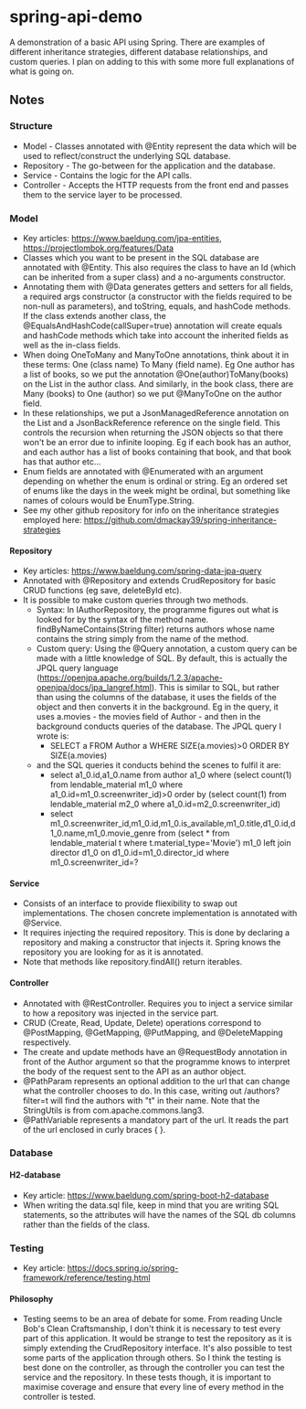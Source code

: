 # spring-api-demo
A demonstration of a basic API using Spring. There are examples of different inheritance strategies, different database relationships, and custom queries. 
I plan on adding to this with some more full explanations of what is going on.

## Notes
### Structure
* Model - Classes annotated with @Entity represent the data which will be used to reflect/construct the underlying SQL database.
* Repository - The go-between for the application and the database.
* Service - Contains the logic for the API calls.
* Controller - Accepts the HTTP requests from the front end and passes them to the service layer to be processed.

### Model
* Key articles: https://www.baeldung.com/jpa-entities, https://projectlombok.org/features/Data
* Classes which you want to be present in the SQL database are annotated with @Entity. This also requires the class to have an Id (which can be inherited from a super class) and a no-arguments constructor.
* Annotating them with @Data generates getters and setters for all fields, a required args constructor (a constructor with the fields required to be non-null as parameters), and toString, equals, and hashCode methods. If the class extends another class, the @EqualsAndHashCode(callSuper=true) annotation will create equals and hashCode methods which take into account the inherited fields as well as the in-class fields.
* When doing OneToMany and ManyToOne annotations, think about it in these terms: One (class name) To Many (field name). Eg One author has a list of books, so we put the annotation @One(author)ToMany(books) on the List<Books> in the author class. And similarly, in the book class, there are Many (books) to One (author) so we put @ManyToOne on the author field.
 * In these relationships, we put a JsonManagedReference annotation on the List and a JsonBackReference reference on the single field. This controls the recursion when returning the JSON objects so that there won't be an error due to infinite looping. Eg if each book has an author, and each author has a list of books containing that book, and that book has that author etc...
* Enum fields are annotated with @Enumerated with an argument depending on whether the enum is ordinal or string. Eg an ordered set of enums like the days in the week might be ordinal, but something like names of colours would be EnumType.String.   
* See my other github repository for info on the inheritance strategies employed here: https://github.com/dmackay39/spring-inheritance-strategies

#### Repository
* Key articles: https://www.baeldung.com/spring-data-jpa-query
* Annotated with @Repository and extends CrudRepository for basic CRUD functions (eg save, deleteById etc).
* It is possible to make custom queries through two methods.
  * Syntax: In IAuthorRepository, the programme figures out what is looked for by the syntax of the method name. findByNameContains(String filter) returns authors whose name contains the string simply from the name of the method.
  * Custom query: Using the @Query annotation, a custom query can be made with a little knowledge of SQL. By default, this is actually the JPQL query language (https://openjpa.apache.org/builds/1.2.3/apache-openjpa/docs/jpa_langref.html). This is similar to SQL, but rather than using the columns of the database, it uses the fields of the object and then converts it in the background. Eg in the query, it uses a.movies - the movies field of Author - and then in the background conducts queries of the database. The JPQL query I wrote is:
    * SELECT a FROM Author a WHERE SIZE(a.movies)>0 ORDER BY SIZE(a.movies)
  * and the SQL queries it conducts behind the scenes to fulfil it are:
    * select a1_0.id,a1_0.name from author a1_0 where (select count(1) from lendable_material m1_0 where a1_0.id=m1_0.screenwriter_id)>0 order by (select count(1) from lendable_material m2_0 where a1_0.id=m2_0.screenwriter_id)
    * select m1_0.screenwriter_id,m1_0.id,m1_0.is_available,m1_0.title,d1_0.id,d1_0.name,m1_0.movie_genre from (select * from lendable_material t where t.material_type='Movie') m1_0 left join director d1_0 on d1_0.id=m1_0.director_id where m1_0.screenwriter_id=?

#### Service
* Consists of an interface to provide fliexibility to swap out implementations. The chosen concrete implementation is annotated with @Service.
* It requires injecting the required repository. This is done by declaring a repository and making a constructor that injects it. Spring knows the repository you are looking for as it is annotated.
* Note that methods like repository.findAll() return iterables.

#### Controller
* Annotated with @RestController. Requires you to inject a service similar to how a repository was injected in the service part.
* CRUD (Create, Read, Update, Delete) operations correspond to @PostMapping, @GetMapping, @PutMapping, and @DeleteMapping respectively.
* The create and update methods have an @RequestBody annotation in front of the Author argument so that the programme knows to interpret the body of the request sent to the API as an author object.
* @PathParam represents an optional addition to the url that can change what the controller chooses to do. In this case, writing out /authors?filter=t will find the authors with "t" in their name. Note that the StringUtils is from com.apache.commons.lang3.
* @PathVariable represents a mandatory part of the url. It reads the part of the url enclosed in curly braces { }.

### Database

#### H2-database
* Key article: https://www.baeldung.com/spring-boot-h2-database
* When writing the data.sql file, keep in mind that you are writing SQL statements, so the attributes will have the names of the SQL db columns rather than the fields of the class.

### Testing
* Key article: https://docs.spring.io/spring-framework/reference/testing.html

#### Philosophy
* Testing seems to be an area of debate for some. From reading Uncle Bob's Clean Craftsmanship, I don't think it is necessary to test every part of this application. It would be strange to test the repository as it is simply extending the CrudRepository interface. It's also possible to test some parts of the application through others. So I think the testing is best done on the controller, as through the controller you can test the service and the repository. In these tests though, it is important to maximise coverage and ensure that every line of every method in the controller is tested.
